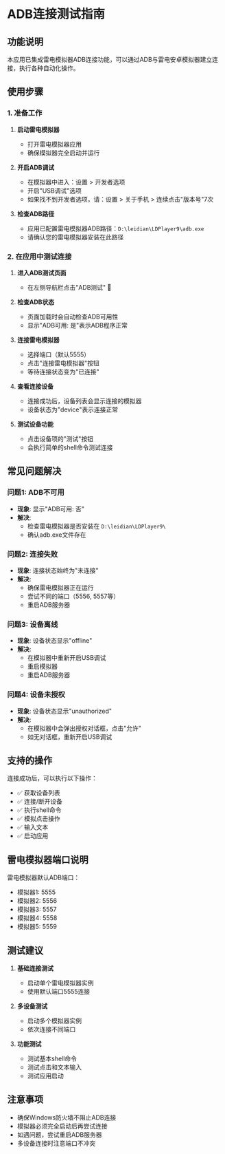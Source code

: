 # ADB连接测试指南

## 功能说明

本应用已集成雷电模拟器ADB连接功能，可以通过ADB与雷电安卓模拟器建立连接，执行各种自动化操作。

## 使用步骤

### 1. 准备工作

1. **启动雷电模拟器**
   - 打开雷电模拟器应用
   - 确保模拟器完全启动并运行

2. **开启ADB调试**
   - 在模拟器中进入：设置 > 开发者选项
   - 开启"USB调试"选项
   - 如果找不到开发者选项，请：设置 > 关于手机 > 连续点击"版本号"7次

3. **检查ADB路径**
   - 应用已配置雷电模拟器ADB路径：`D:\leidian\LDPlayer9\adb.exe`
   - 请确认您的雷电模拟器安装在此路径

### 2. 在应用中测试连接

1. **进入ADB测试页面**
   - 在左侧导航栏点击"ADB测试" 🔧

2. **检查ADB状态**
   - 页面加载时会自动检查ADB可用性
   - 显示"ADB可用: 是"表示ADB程序正常

3. **连接雷电模拟器**
   - 选择端口（默认5555）
   - 点击"连接雷电模拟器"按钮
   - 等待连接状态变为"已连接"

4. **查看连接设备**
   - 连接成功后，设备列表会显示连接的模拟器
   - 设备状态为"device"表示连接正常

5. **测试设备功能**
   - 点击设备项的"测试"按钮
   - 会执行简单的shell命令测试连接

## 常见问题解决

### 问题1: ADB不可用
- **现象**: 显示"ADB可用: 否"
- **解决**:
  - 检查雷电模拟器是否安装在 `D:\leidian\LDPlayer9\`
  - 确认adb.exe文件存在

### 问题2: 连接失败
- **现象**: 连接状态始终为"未连接"
- **解决**:
  - 确保雷电模拟器正在运行
  - 尝试不同的端口（5556, 5557等）
  - 重启ADB服务器

### 问题3: 设备离线
- **现象**: 设备状态显示"offline"
- **解决**:
  - 在模拟器中重新开启USB调试
  - 重启模拟器
  - 重启ADB服务器

### 问题4: 设备未授权
- **现象**: 设备状态显示"unauthorized"
- **解决**:
  - 在模拟器中会弹出授权对话框，点击"允许"
  - 如无对话框，重新开启USB调试

## 支持的操作

连接成功后，可以执行以下操作：
- ✅ 获取设备列表
- ✅ 连接/断开设备
- ✅ 执行shell命令
- ✅ 模拟点击操作
- ✅ 输入文本
- ✅ 启动应用

## 雷电模拟器端口说明

雷电模拟器默认ADB端口：
- 模拟器1: 5555
- 模拟器2: 5556
- 模拟器3: 5557
- 模拟器4: 5558
- 模拟器5: 5559

## 测试建议

1. **基础连接测试**
   - 启动单个雷电模拟器实例
   - 使用默认端口5555连接

2. **多设备测试**
   - 启动多个模拟器实例
   - 依次连接不同端口

3. **功能测试**
   - 测试基本shell命令
   - 测试点击和文本输入
   - 测试应用启动

## 注意事项

- 确保Windows防火墙不阻止ADB连接
- 模拟器必须完全启动后再尝试连接
- 如遇问题，尝试重启ADB服务器
- 多设备连接时注意端口不冲突
